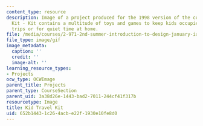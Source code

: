 ```yaml
---
content_type: resource
description: Image of a project produced for the 1998 version of the course. Kid Travel
  Kit - Kit contains a multitude of toys and games to keep kids occupied during road
  trips or for quiet time at home.
file: /media/courses/2-971-2nd-summer-introduction-to-design-january-iap-2003/652b14431c264acbe22f1930e10fe8d0_98_kid_travel_kit.gif
file_type: image/gif
image_metadata:
  caption: ''
  credit: ''
  image-alt: ''
learning_resource_types:
- Projects
ocw_type: OCWImage
parent_title: Projects
parent_type: CourseSection
parent_uid: 3a38d26e-1443-bad2-7011-244cf41f317b
resourcetype: Image
title: Kid Travel Kit
uid: 652b1443-1c26-4acb-e22f-1930e10fe8d0
---
```

